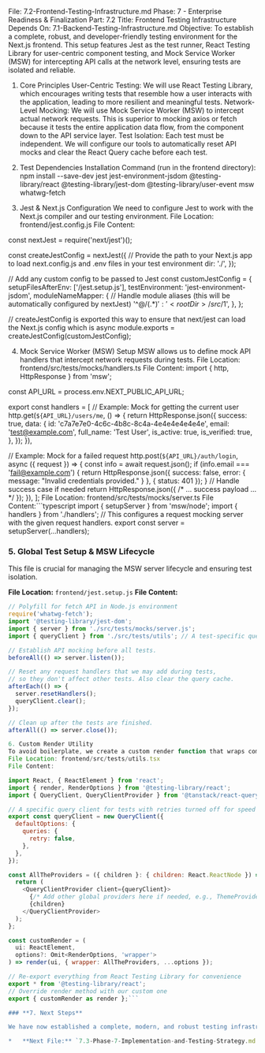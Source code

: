 File: 7.2-Frontend-Testing-Infrastructure.md
Phase: 7 - Enterprise Readiness & Finalization
Part: 7.2
Title: Frontend Testing Infrastructure
Depends On: 7.1-Backend-Testing-Infrastructure.md
Objective: To establish a complete, robust, and developer-friendly testing environment for the Next.js frontend. This setup features Jest as the test runner, React Testing Library for user-centric component testing, and Mock Service Worker (MSW) for intercepting API calls at the network level, ensuring tests are isolated and reliable.
1. Core Principles
User-Centric Testing: We will use React Testing Library, which encourages writing tests that resemble how a user interacts with the application, leading to more resilient and meaningful tests.
Network-Level Mocking: We will use Mock Service Worker (MSW) to intercept actual network requests. This is superior to mocking axios or fetch because it tests the entire application data flow, from the component down to the API service layer.
Test Isolation: Each test must be independent. We will configure our tools to automatically reset API mocks and clear the React Query cache before each test.
2. Test Dependencies
Installation Command (run in the frontend directory):
npm install --save-dev jest jest-environment-jsdom @testing-library/react @testing-library/jest-dom @testing-library/user-event msw whatwg-fetch

3. Jest & Next.js Configuration
We need to configure Jest to work with the Next.js compiler and our testing environment.
File Location: frontend/jest.config.js
File Content:

const nextJest = require('next/jest')();

const createJestConfig = nextJest({
  // Provide the path to your Next.js app to load next.config.js and .env files in your test environment
  dir: './',
});

// Add any custom config to be passed to Jest
const customJestConfig = {
  setupFilesAfterEnv: ['<rootDir>/jest.setup.js'],
  testEnvironment: 'jest-environment-jsdom',
  moduleNameMapper: {
    // Handle module aliases (this will be automatically configured by nextJest)
    '^@/(.*)$': '<rootDir>/src/$1',
  },
};

// createJestConfig is exported this way to ensure that next/jest can load the Next.js config which is async
module.exports = createJestConfig(customJestConfig);

4. Mock Service Worker (MSW) Setup
MSW allows us to define mock API handlers that intercept network requests during tests.
File Location: frontend/src/tests/mocks/handlers.ts
File Content:
import { http, HttpResponse } from 'msw';

const API_URL = process.env.NEXT_PUBLIC_API_URL;

export const handlers = [
  // Example: Mock for getting the current user
  http.get(`${API_URL}/users/me`, () => {
    return HttpResponse.json({
      success: true,
      data: {
        id: 'c7a7e7e0-4c6c-4b8c-8c4a-4e4e4e4e4e4e',
        email: 'test@example.com',
        full_name: 'Test User',
        is_active: true,
        is_verified: true,
      },
    });
  }),
  
  // Example: Mock for a failed request
  http.post(`${API_URL}/auth/login`, async ({ request }) => {
    const info = await request.json();
    if (info.email === 'fail@example.com') {
      return HttpResponse.json({
          success: false,
          error: { message: "Invalid credentials provided." }
      }, { status: 401 });
    }
    // Handle success case if needed
    return HttpResponse.json({ /* ... success payload ... */ });
  }),
];
File Location: frontend/src/tests/mocks/server.ts
File Content:```typescript
import { setupServer } from 'msw/node';
import { handlers } from './handlers';
// This configures a request mocking server with the given request handlers.
export const server = setupServer(...handlers);


### **5. Global Test Setup & MSW Lifecycle**

This file is crucial for managing the MSW server lifecycle and ensuring test isolation.

**File Location:** `frontend/jest.setup.js`
**File Content:**
```javascript
// Polyfill for fetch API in Node.js environment
require('whatwg-fetch'); 
import '@testing-library/jest-dom';
import { server } from './src/tests/mocks/server.js';
import { queryClient } from './src/tests/utils'; // A test-specific query client

// Establish API mocking before all tests.
beforeAll(() => server.listen());

// Reset any request handlers that we may add during tests,
// so they don't affect other tests. Also clear the query cache.
afterEach(() => {
  server.resetHandlers();
  queryClient.clear();
});

// Clean up after the tests are finished.
afterAll(() => server.close());

6. Custom Render Utility
To avoid boilerplate, we create a custom render function that wraps components in all necessary providers, especially the QueryClientProvider.
File Location: frontend/src/tests/utils.tsx
File Content:

import React, { ReactElement } from 'react';
import { render, RenderOptions } from '@testing-library/react';
import { QueryClient, QueryClientProvider } from '@tanstack/react-query';

// A specific query client for tests with retries turned off for speed
export const queryClient = new QueryClient({
  defaultOptions: {
    queries: {
      retry: false,
    },
  },
});

const AllTheProviders = ({ children }: { children: React.ReactNode }) => {
  return (
    <QueryClientProvider client={queryClient}>
      {/* Add other global providers here if needed, e.g., ThemeProvider */}
      {children}
    </QueryClientProvider>
  );
};

const customRender = (
  ui: ReactElement,
  options?: Omit<RenderOptions, 'wrapper'>
) => render(ui, { wrapper: AllTheProviders, ...options });

// Re-export everything from React Testing Library for convenience
export * from '@testing-library/react';
// Override render method with our custom one
export { customRender as render };```

### **7. Next Steps**

We have now established a complete, modern, and robust testing infrastructure for our frontend application. This setup enables us to perform powerful integration tests by mocking the API at the network level.

*   **Next File:** `7.3-Phase-7-Implementation-and-Testing-Strategy.md